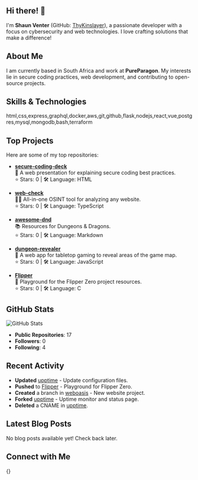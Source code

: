## Hi there! 👋

I'm **Shaun Venter** (GitHub: [ThyKinslayer](https://github.com/ThyKinslayer)), a passionate developer with a focus on cybersecurity and web technologies. I love crafting solutions that make a difference!

## About Me

I am currently based in South Africa and work at **PureParagon**. My interests lie in secure coding practices, web development, and contributing to open-source projects.

## Skills & Technologies

html,css,express,graphql,docker,aws,git,github,flask,nodejs,react,vue,postgres,mysql,mongodb,bash,terraform

## Top Projects

Here are some of my top repositories:

- [**secure-coding-deck**](https://github.com/ThyKinslayer/secure-coding-deck)  
  🔏 A web presentation for explaining secure coding best practices.  
  ⭐ Stars: 0 | 🛠️ Language: HTML  

- [**web-check**](https://github.com/ThyKinslayer/web-check)  
  🕵️‍♂️ All-in-one OSINT tool for analyzing any website.  
  ⭐ Stars: 0 | 🛠️ Language: TypeScript  

- [**awesome-dnd**](https://github.com/ThyKinslayer/awesome-dnd)  
  📚 Resources for Dungeons & Dragons.  
  ⭐ Stars: 0 | 🛠️ Language: Markdown  

- [**dungeon-revealer**](https://github.com/ThyKinslayer/dungeon-revealer)  
  🎲 A web app for tabletop gaming to reveal areas of the game map.  
  ⭐ Stars: 0 | 🛠️ Language: JavaScript  

- [**Flipper**](https://github.com/ThyKinslayer/Flipper)  
  🐬 Playground for the Flipper Zero project resources.  
  ⭐ Stars: 0 | 🛠️ Language: C

## GitHub Stats

![GitHub Stats](https://github-readme-stats.vercel.app/api?username=ThyKinslayer&show_icons=true&theme=radical)

- **Public Repositories**: 17  
- **Followers**: 0  
- **Following**: 4

## Recent Activity

- **Updated** [upptime](https://github.com/CyberSecWorkspace/upptime) - Update configuration files.  
- **Pushed** to [Flipper](https://github.com/ThyKinslayer/Flipper) - Playground for Flipper Zero.  
- **Created** a branch in [weboasis](https://github.com/PureParagon/weboasis) - New website project.  
- **Forked** [upptime](https://github.com/upptime/upptime) - Uptime monitor and status page.  
- **Deleted** a CNAME in [upptime](https://github.com/CyberSecWorkspace/upptime).

## Latest Blog Posts

No blog posts available yet! Check back later.

## Connect with Me

{}
